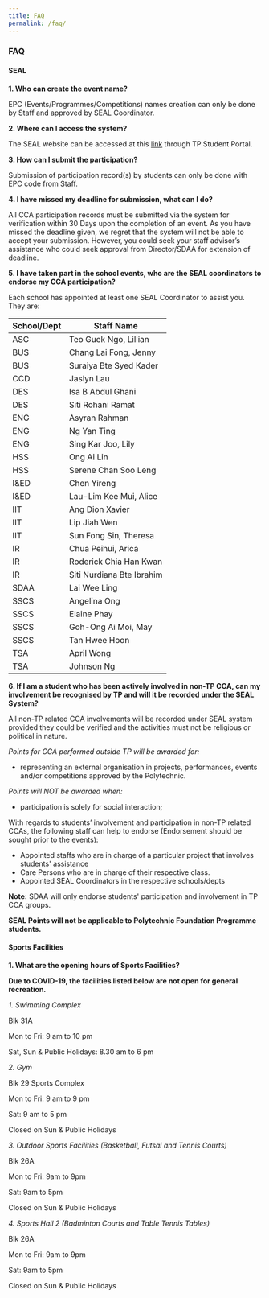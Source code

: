 ```yaml
---
title: FAQ
permalink: /faq/
---
```


### **FAQ**

#### SEAL
**1.	Who can create the event name?**

EPC (Events/Programmes/Competitions) names creation can only be done by Staff and approved by SEAL Coordinator.

**2. Where can I access the system?**

The SEAL website can be accessed at this [link](https://internetapps.tp.edu.sg/tpseal) through TP Student Portal.

**3. How can I submit the participation?**

Submission of participation record(s) by students can only be done with EPC code from Staff.

**4. I have missed my deadline for submission, what can I do?**

All CCA participation records must be submitted via the system for verification within 30 Days upon the completion of an event. As you have missed the deadline given, we regret that the system will not be able to accept your submission. However, you could seek your staff advisor’s assistance who could seek approval from Director/SDAA for extension of deadline. 

**5. I have taken part in the school events, who are the SEAL coordinators to endorse my CCA participation?**

Each school has appointed at least one SEAL Coordinator to assist you. They are:

School/Dept | Staff Name
------------ | -------------
ASC | Teo Guek Ngo, Lillian
BUS | Chang Lai Fong, Jenny
BUS | Suraiya Bte Syed Kader
CCD | Jaslyn Lau
DES | Isa B Abdul Ghani
DES | Siti Rohani Ramat
ENG | Asyran Rahman
ENG | Ng Yan Ting
ENG | Sing Kar Joo, Lily
HSS | Ong Ai Lin
HSS | Serene Chan Soo Leng
I&ED| Chen Yireng
I&ED| Lau-Lim Kee Mui, Alice
IIT | Ang Dion Xavier
IIT | Lip Jiah Wen
IIT | Sun Fong Sin, Theresa
IR  | Chua Peihui, Arica
IR  | Roderick Chia Han Kwan
IR  | Siti Nurdiana Bte Ibrahim
SDAA| Lai Wee Ling
SSCS| Angelina Ong
SSCS| Elaine Phay
SSCS| Goh-Ong Ai Moi, May
SSCS| Tan Hwee Hoon
TSA | April Wong
TSA | Johnson Ng

**6. If I am a student who has been actively involved in non-TP CCA, can my involvement be recognised by TP and will it be recorded under the SEAL System?**

All non-TP related CCA involvements will be recorded under SEAL system provided they could be verified and the activities must not be religious or political in nature.

*Points for CCA performed outside TP will be awarded for:*

*	representing an external organisation in projects, performances, events and/or competitions approved by the Polytechnic.

*Points will NOT be awarded when:*

* participation is solely for social interaction;

With regards to students’ involvement and participation in non-TP related CCAs, the following staff can help to endorse (Endorsement should be sought prior to the events):

* Appointed staffs who are in charge of a particular project that involves students' assistance
* Care Persons who are in charge of their respective class.
* Appointed SEAL Coordinators in the respective schools/depts

**Note:** SDAA will only endorse students' participation and involvement in TP CCA groups.

**SEAL Points will not be applicable to Polytechnic Foundation Programme students.**


#### Sports Facilities
**1.	What are the opening hours of Sports Facilities?**

**Due to COVID-19, the facilities listed below are not open for general recreation.** 

*1.	Swimming Complex*

  Blk 31A

  Mon to Fri: 9 am to 10 pm

  Sat, Sun & Public Holidays: 8.30 am to 6 pm

*2.	Gym*

  Blk 29 Sports Complex

  Mon to Fri: 9 am to 9 pm

  Sat: 9 am to 5 pm

  Closed on Sun & Public Holidays

*3.	Outdoor Sports Facilities (Basketball, Futsal and Tennis Courts)*

  Blk 26A

  Mon to Fri: 9am to 9pm

  Sat: 9am to 5pm

  Closed on Sun & Public Holidays

*4.	Sports Hall 2 (Badminton Courts and Table Tennis Tables)*

   Blk 26A

   Mon to Fri: 9am to 9pm

  Sat: 9am to 5pm

  Closed on Sun & Public Holidays



